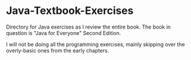 # Java-Textbook-Exercises
Directory for Java exercises as I review the entire book. The book in question is "Java for Everyone" Second Edition. 

I will not be doing all the programming exercises, mainly skipping over the overly-basic ones from the early chapters.


